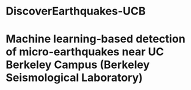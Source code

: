 # DiscoverEarthquakes-UCB

# Machine learning‐based detection of micro-earthquakes near UC Berkeley Campus (Berkeley Seismological Laboratory)

